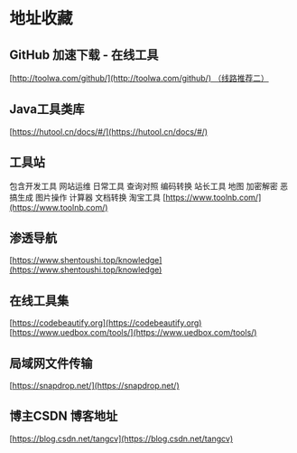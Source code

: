 # 地址收藏

## GitHub 加速下载 - 在线工具
[http://toolwa.com/github/](http://toolwa.com/github/) （线路推荐二）
## Java工具类库
[https://hutool.cn/docs/#/](https://hutool.cn/docs/#/)
## 工具站
包含开发工具 网站运维 日常工具 查询对照 编码转换 站长工具 地图 加密解密 恶搞生成 图片操作 计算器 文档转换 淘宝工具
[https://www.toolnb.com/](https://www.toolnb.com/)
## 渗透导航
[https://www.shentoushi.top/knowledge](https://www.shentoushi.top/knowledge)
## 在线工具集
[https://codebeautify.org](https://codebeautify.org)
[https://www.uedbox.com/tools/](https://www.uedbox.com/tools/)

## 局域网文件传输
[https://snapdrop.net/](https://snapdrop.net/)

## 博主CSDN 博客地址
[https://blog.csdn.net/tangcv](https://blog.csdn.net/tangcv)
